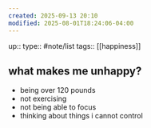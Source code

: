 ```yaml
---
created: 2025-09-13 20:10
modified: 2025-08-01T18:24:06-04:00
---
```

up::
type:: #note/list 
tags:: [[happiness]]
## what makes me unhappy?


- being over 120 pounds
- not exercising 
- not being able to focus
- thinking about things i cannot control